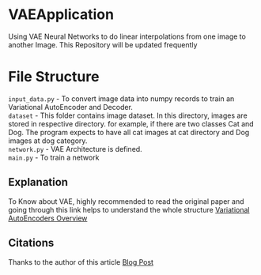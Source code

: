 # VAEApplication
Using VAE Neural Networks to do linear interpolations from one image to another Image. This Repository will be updated frequently

# File Structure
`input_data.py` - To convert image data into numpy records to train an Variational AutoEncoder and Decoder.
</br>
`dataset` - This folder contains image dataset. In this directory, images are stored in respective directory. for example, if there are two classes Cat and Dog. The program expects to have all cat images at cat directory and Dog images at dog category.
</br>
`network.py` - VAE Architecture is defined. 
</br>
`main.py` - To train a network

## Explanation
To Know about VAE, highly recommended to read the original paper and going through this link helps to understand the whole structure [Variational AutoEncoders Overview](http://kvfrans.com/variational-autoencoders-explained/)

## Citations 

Thanks to the author of this article [Blog Post](https://jmetzen.github.io/2015-11-27/vae.html)
